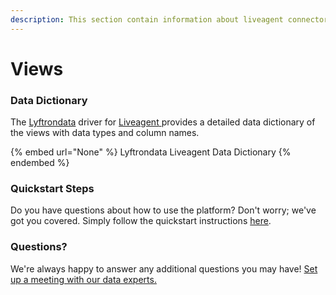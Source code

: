 ```yaml
---
description: This section contain information about liveagent connector views information
---
```


# Views

### Data Dictionary

The [Lyftrondata](https://www.lyftrondata.com/) driver for [Liveagent](https://www.lyftrondata.com/integration/commerce-analytics/liveagent//)[ ](https://www.lyftrondata.com/integration/liveagent/)provides a detailed data dictionary of the views with data types and column names.

{% embed url="None" %}
Lyftrondata Liveagent Data Dictionary
{% endembed %}

### Quickstart Steps

Do you have questions about how to use the platform? Don't worry; we've got you covered. Simply follow the quickstart instructions [here](../README.md).

### Questions? <a href="#questions" id="questions"></a>

We're always happy to answer any additional questions you may have! [Set up a meeting with our data experts.](https://www.lyftrondata.com/book-a-meeting/)


